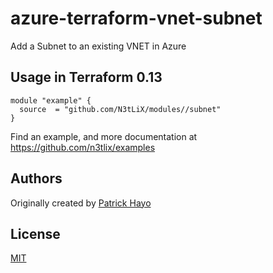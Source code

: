 # azure-terraform-vnet-subnet

Add a Subnet to an existing VNET in Azure

## Usage in Terraform 0.13
```hcl
module "example" {
  source  = "github.com/N3tLiX/modules//subnet"
}
```

Find an example, and more documentation at https://github.com/n3tlix/examples
## Authors

Originally created by [Patrick Hayo](http://github.com/adminph-de)

## License

[MIT](LICENSE)